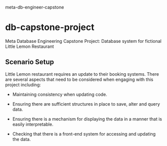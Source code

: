 meta-db-engineer-capstone

# db-capstone-project
Meta Database Engineering Capstone Project: Database system for fictional Little Lemon Restaurant

## Scenario Setup 
Little Lemon restaurant requires an update to their booking systems. There are several aspects that need to be considered when engaging with this project including:

- Maintaining consistency when updating code.

- Ensuring there are sufficient structures in place to save, alter and query data. 

- Ensuring there is a mechanism for displaying the data in a manner that is easily interpretable. 

- Checking that there is a front-end system for accessing and updating the data. 
